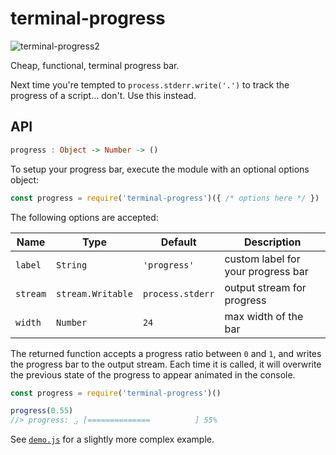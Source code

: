# terminal-progress

![terminal-progress2](https://user-images.githubusercontent.com/888052/32856962-53142736-ca14-11e7-8296-90160a1fa221.gif)

Cheap, functional, terminal progress bar.

Next time you're tempted to `process.stderr.write('.')` to track the progress of a script... don't.  Use this instead.

## API

```haskell
progress : Object -> Number -> ()
```

To setup your progress bar, execute the module with an optional options object:

```js
const progress = require('terminal-progress')({ /* options here */ })
```

The following options are accepted:

| Name | Type | Default | Description |
| ---- | ---- | ------- | ----------- |
| `label` | `String` | `'progress'` | custom label for your progress bar |
| `stream` | `stream.Writable` | `process.stderr` | output stream for progress |
| `width` | `Number` | `24` | max width of the bar |

The returned function accepts a progress ratio between `0` and `1`, and writes the progress bar to the output stream.  Each time it is called, it will overwrite the previous state of the progress to appear animated in the console.

```js
const progress = require('terminal-progress')()

progress(0.55)
//> progress: ⣠ [==============          ] 55%
```

See [`demo.js`](https://github.com/articulate/terminal-progress/blob/master/demo.js) for a slightly more complex example.
